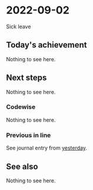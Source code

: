 # 2022-09-02

Sick leave

## Today's achievement

Nothing to see here.

## Next steps

Nothing to see here.

### Codewise

Nothing to see here.

### Previous in line

See journal entry from [yesterday][yesterday].

## See also

Nothing to see here.

[yesterday]: ./2022-09.01.md
